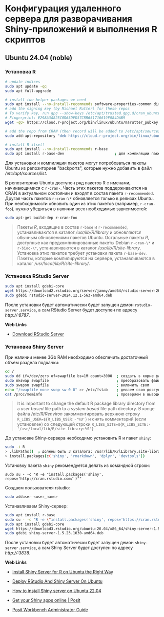 # Конфигурация удаленного сервера для разворачивания Shiny-приложений и выполнения R скриптов

## Ubuntu 24.04 (noble)

### Установка R
```bash
# update indices
sudo apt update -qq
sudo apt full-upgrade

# install two helper packages we need
sudo apt install --no-install-recommends software-properties-common dirmngr
# add the signing key (by Michael Rutter) for these repos
# To verify key, run gpg --show-keys /etc/apt/trusted.gpg.d/cran_ubuntu_key.asc
# Fingerprint: E298A3A825C0D65DFD57CBB651716619E084DAB9
wget -qO- https://cloud.r-project.org/bin/linux/ubuntu/marutter_pubkey.asc | sudo tee -a /etc/apt/trusted.gpg.d/cran_ubuntu_key.asc

# add the repo from CRAN (then record will be added to /etc/apt/sources.list)
sudo add-apt-repository "deb https://cloud.r-project.org/bin/linux/ubuntu $(lsb_release -cs)-cran40/"

# install R itself
sudo apt install --no-install-recommends r-base
sudo apt install r-base-dev                       ; для компиляции пакетов из исходников
````
Для установки и компиляции пакетов могут потребоваться пакеты Ubuntu из репозиториев "backports", которые нужно добавить в файл */etc/apt/sources/list*.

В репозиториях Ubuntu доступен ряд пакетов R с именами, начинающимися с `r-cran-`. Часть этих пакетов поддерживаются на CRAN в актуальном состоянии и входят в состав пакета `r-recommended`. Другая часть пакетов `r-cran-\*` обновляется только в релизах Ubuntu. При необходимости обновить один из этих пакетов (например, `r-cran-foo`), нужно убедиться в наличии всех необходимых зависимостей:
```bash
sudo apt-get build-dep r-cran-foo
```

>Пакеты $R$, входящие в состав `r-base` и `r-recommended`, устанавливаются в каталог */usr/lib/R/library* и обновляются обычным обновлениями пакетов Ubuntu.
>Остальные пакеты $R$, доступные как предкомпилированные пакеты Debian `r-cran-\*` и `r-bioc-\*`, устанавливаются в каталог */usr/lib/R/site-library*. Установка этих пакетов требует установки пакета `r-base-dev`.
> Пакеты, которые компилируются на сервере, устанавливаются в каталог */usr/local/lib/R/site-library/*.


### Установка RStudio Server
```bash
sudo apt install gdebi-core
wget https://download2.rstudio.org/server/jammy/amd64/rstudio-server-2024.12.1-563-amd64.deb
sudo gdebi rstudio-server-2024.12.1-563-amd64.deb
````
После установки будет автоматически будет запущен демон `rstudio-server.service`, а сам RStudio Server будет доступен по адресу *http://<server-address>:8787*.

**Web Links**
* [Download RStudio Server](https://posit.co/download/rstudio-server)

### Установка Shiny Server
При наличии менее 3Gb RAM необходимо обеспечить достаточный объем раздела подкачки:
```bash
cd /
sudo dd if=/dev/zero of=swapfile bs=1M count=3000  ; создать в корне файл размером 3Gb
sudo mkswap swapfile                               ; преобразовать файл в swapfile
sudo swapon swapfile                               ; включить своп
echo "/swapfile none swap sw 0 0" >> /etc/fstab    ; делаем своп доступным при загрузке системы
cat /proc/meminfo                                  ; проверяем в выводе наличие swap-файла
```

> It is important to change the default R package library directory from a *user based* file path to a *system based* file path directory.
> В конце файла */etc/R/Renviron* закомментировать верхнюю строку `R_LIBS_USER=${R_LIBS_USER:-'%U'}` и снять комментарий (если установлен) со следующей строки `R_LIBS_SITE=${R_LIBS_SITE:-'/usr/local/lib/R/site-library:%S'}`

До установке Shiny-сервера необходимо установить R и пакет `shiny`:
```bash
sudo -i R
> .libPaths()  ; должны быть 3 каталога: /usr/lib/R/lLibrary,site-library} и /usr/local/lib/R/site-library
> install.packages(c('shiny', 'rmarkdown', 'dplyr', 'devtools'))
```
Установку пакета `shiny` рекомендуется делать из командной строки:
```basb
sudo su - -c "R -e "install.packages('shiny', repos='http://cran.rstudio.com/')""
```

Создаем пользователя rstudio:
```bash
sudo adduser <user_name>
```

Устанавливаем Shiny-сервер:
```bash
sudo apt install r-base
sudo su - -c "R -e \"install.packages('shiny', repos='https://cran.rstudio.com/')\""
sudo apt install gdebi-core
wget https://download3.rstudio.org/ubuntu-20.04/x86_64/shiny-server-1.5.23.1030-amd64.deb
sudo gdebi shiny-server-1.5.23.1030-amd64.deb
```

После установки будет автоматически будет запущен демон `shiny-server.service`, а сам Shiny Server будет доступен по адресу *http://<server-address>:3838*.

**Web Links**
* [Install Shiny Server for R on Ubuntu the Right Way](https://www.r-bloggers.com/2015/10/install-shiny-server-for-r-on-ubuntu-the-right-way)
* [Deploy RStudio And Shiny Server On Ubuntu](https://www.john-mcallister.com/deploy-rstudio-and-shiny-server-on-ubuntu)
* [How to install Shiny server on Ubuntu 22.04](https://www.r-bloggers.com/2023/06/tutorial-how-to-install-shiny-server-on-ubuntu-22-04)
* [Get your Shiny apps online | Posit](https://posit.co/products/open-source/shiny-server)

* [Posit Workbench Administrator Guide](https://docs.posit.co/ide/server-pro/)